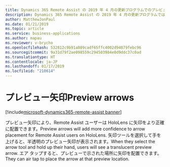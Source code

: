 ```yaml
---
title: Dynamics 365 Remote Assist の 2019 年 4 月の更新プログラムでのプレビュー矢印機能
description: Dynamics 365 Remote Assist の 2019 年 4 月の更新プログラムでは、プレビュー矢印機能により、Remote Assist ユーザーは矢印を配置する前にプレビューできます。
author: MatthewJonPaul
ms.date: 01/21/2019
ms.topic: article
ms.service: business-applications
ms.author: mapau
ms.reviewer: v-brycho
ms.openlocfilehash: 532812c9b91a809cadf65ffc4002d94879febc96
ms.sourcegitcommit: 9a31d79f2ae098559c294503984e0d9ddc37c0ad
ms.translationtype: HT
ms.contentlocale: ja-JP
ms.lasthandoff: 01/17/2019
ms.locfileid: "210614"
---
```

# <a name="preview-arrows"></a><span data-ttu-id="4c180-103">プレビュー矢印</span><span class="sxs-lookup"><span data-stu-id="4c180-103">Preview arrows</span></span>
[!include[microsoft-dynamics365-remote-assist banner](../../includes/microsoft-dynamics365-remote-assist.md)]

<span data-ttu-id="4c180-104">プレビュー矢印により、Remote Assist ユーザーは HoloLens に矢印をより正確に配置できます。</span><span class="sxs-lookup"><span data-stu-id="4c180-104">Preview arrows will add more confidence to arrow placement for Remote Assist users on HoloLens.</span></span> <span data-ttu-id="4c180-105">矢印ツールを選択して手を上げると、半透明のプレビュー矢印が表示されます。</span><span class="sxs-lookup"><span data-stu-id="4c180-105">When they select the arrow tool and hold up their hand, users will see a translucent preview arrow.</span></span> <span data-ttu-id="4c180-106">エア タップすると、プレビューで示された場所に矢印を配置できます。</span><span class="sxs-lookup"><span data-stu-id="4c180-106">They can air tap to place the arrow at that preview location.</span></span>
